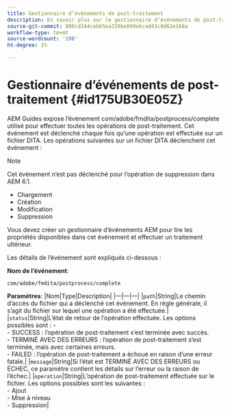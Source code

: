 ```yaml
---
title: Gestionnaire d’événements de post-traitement
description: En savoir plus sur le gestionnaire d’événements de post-traitement
source-git-commit: 880cd344ceb65ea339be699ebcad41c0d62e168a
workflow-type: tm+mt
source-wordcount: '198'
ht-degree: 1%

---
```


# Gestionnaire d’événements de post-traitement {#id175UB30E05Z}

AEM Guides expose l’événement com/adobe/fmdita/postprocess/complete utilisé pour effectuer toutes les opérations de post-traitement. Cet événement est déclenché chaque fois qu’une opération est effectuée sur un fichier DITA. Les opérations suivantes sur un fichier DITA déclenchent cet événement :

>[!NOTE]
>
> Cet événement n’est pas déclenché pour l’opération de suppression dans AEM 6.1.

- Chargement
- Création
- Modification
- Suppression

Vous devez créer un gestionnaire d’événements AEM pour lire les propriétés disponibles dans cet événement et effectuer un traitement ultérieur.

Les détails de l’événement sont expliqués ci-dessous :

**Nom de l’événement**:

```
com/adobe/fmdita/postprocess/complete 
```

**Paramètres**: |Nom|Type|Description| |—|—|—| |`path`|String|Le chemin d’accès du fichier qui a déclenché cet événement. En règle générale, il s’agit du fichier sur lequel une opération a été effectuée.| |`status`|String|L’état de retour de l’opération effectuée. Les options possibles sont : - <br>- SUCCESS : l’opération de post-traitement s’est terminée avec succès. <br>- TERMINÉ AVEC DES ERREURS : l’opération de post-traitement s’est terminée, mais avec certaines erreurs. <br>- FAILED : l’opération de post-traitement a échoué en raison d’une erreur fatale.| |`message`|String|Si l’état est TERMINÉ AVEC DES ERREURS ou ÉCHEC, ce paramètre contient les détails sur l’erreur ou la raison de l’échec.| |`operation`|String|L’opération de post-traitement effectuée sur le fichier. Les options possibles sont les suivantes :<br>- Ajout <br>- Mise à niveau <br>- Suppression|
